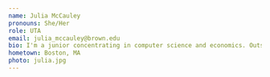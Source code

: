 ```yaml
---
name: Julia McCauley
pronouns: She/Her
role: UTA 
email: julia_mccauley@brown.edu
bio: I'm a junior concentrating in computer science and economics. Outside of class I like watching horror movies, practicing card tricks, and reading current affairs magazine. 
hometown: Boston, MA
photo: julia.jpg
---
```

